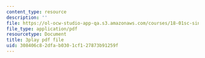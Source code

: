 ```yaml
---
content_type: resource
description: ''
file: https://ol-ocw-studio-app-qa.s3.amazonaws.com/courses/18-01sc-single-variable-calculus-fall-2010/308406c82dfab0301cf127873b91259f_PNTnmH6jsRI.pdf
file_type: application/pdf
resourcetype: Document
title: 3play pdf file
uid: 308406c8-2dfa-b030-1cf1-27873b91259f
---
```

